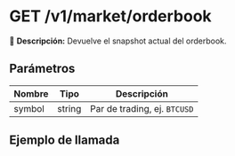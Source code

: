 # GET /v1/market/orderbook

📌 **Descripción:** Devuelve el snapshot actual del orderbook.

## Parámetros

| Nombre | Tipo   | Descripción         |
|--------|--------|---------------------|
| symbol | string | Par de trading, ej. `BTCUSD` |

## Ejemplo de llamada


